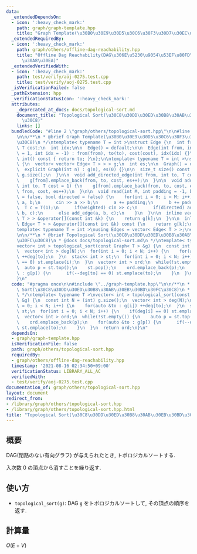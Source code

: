 ```yaml
---
data:
  _extendedDependsOn:
  - icon: ':heavy_check_mark:'
    path: graph/graph-template.hpp
    title: "Graph Template(\u30B0\u30E9\u30D5\u30C6\u30F3\u30D7\u30EC\u30FC\u30C8)"
  _extendedRequiredBy:
  - icon: ':heavy_check_mark:'
    path: graph/others/offline-dag-reachability.hpp
    title: "Offline Dag Reachability(DAG\u306E\u5230\u9054\u53EF\u80FD\u6027\u30AF\
      \u30A8\u30EA)"
  _extendedVerifiedWith:
  - icon: ':heavy_check_mark:'
    path: test/verify/aoj-0275.test.cpp
    title: test/verify/aoj-0275.test.cpp
  _isVerificationFailed: false
  _pathExtension: hpp
  _verificationStatusIcon: ':heavy_check_mark:'
  attributes:
    _deprecated_at_docs: docs/topological-sort.md
    document_title: "Topological Sort(\u30C8\u30DD\u30ED\u30B8\u30AB\u30EB\u30BD\u30FC\
      \u30C8)"
    links: []
  bundledCode: "#line 2 \"graph/others/topological-sort.hpp\"\n\n#line 2 \"graph/graph-template.hpp\"\
    \n\n/**\n * @brief Graph Template(\u30B0\u30E9\u30D5\u30C6\u30F3\u30D7\u30EC\u30FC\
    \u30C8)\n */\ntemplate< typename T = int >\nstruct Edge {\n  int from, to;\n \
    \ T cost;\n  int idx;\n\n  Edge() = default;\n\n  Edge(int from, int to, T cost\
    \ = 1, int idx = -1) : from(from), to(to), cost(cost), idx(idx) {}\n\n  operator\
    \ int() const { return to; }\n};\n\ntemplate< typename T = int >\nstruct Graph\
    \ {\n  vector< vector< Edge< T > > > g;\n  int es;\n\n  Graph() = default;\n\n\
    \  explicit Graph(int n) : g(n), es(0) {}\n\n  size_t size() const {\n    return\
    \ g.size();\n  }\n\n  void add_directed_edge(int from, int to, T cost = 1) {\n\
    \    g[from].emplace_back(from, to, cost, es++);\n  }\n\n  void add_edge(int from,\
    \ int to, T cost = 1) {\n    g[from].emplace_back(from, to, cost, es);\n    g[to].emplace_back(to,\
    \ from, cost, es++);\n  }\n\n  void read(int M, int padding = -1, bool weighted\
    \ = false, bool directed = false) {\n    for(int i = 0; i < M; i++) {\n      int\
    \ a, b;\n      cin >> a >> b;\n      a += padding;\n      b += padding;\n    \
    \  T c = T(1);\n      if(weighted) cin >> c;\n      if(directed) add_directed_edge(a,\
    \ b, c);\n      else add_edge(a, b, c);\n    }\n  }\n\n  inline vector< Edge<\
    \ T > > &operator[](const int &k) {\n    return g[k];\n  }\n\n  inline const vector<\
    \ Edge< T > > &operator[](const int &k) const {\n    return g[k];\n  }\n};\n\n\
    template< typename T = int >\nusing Edges = vector< Edge< T > >;\n#line 4 \"graph/others/topological-sort.hpp\"\
    \n\n/**\n * @brief Topological Sort(\u30C8\u30DD\u30ED\u30B8\u30AB\u30EB\u30BD\
    \u30FC\u30C8)\n * @docs docs/topological-sort.md\n */\ntemplate< typename T >\n\
    vector< int > topological_sort(const Graph< T > &g) {\n  const int N = (int) g.size();\n\
    \  vector< int > deg(N);\n  for(int i = 0; i < N; i++) {\n    for(auto &to : g[i])\
    \ ++deg[to];\n  }\n  stack< int > st;\n  for(int i = 0; i < N; i++) {\n    if(deg[i]\
    \ == 0) st.emplace(i);\n  }\n  vector< int > ord;\n  while(!st.empty()) {\n  \
    \  auto p = st.top();\n    st.pop();\n    ord.emplace_back(p);\n    for(auto &to\
    \ : g[p]) {\n      if(--deg[to] == 0) st.emplace(to);\n    }\n  }\n  return ord;\n\
    }\n"
  code: "#pragma once\n\n#include \"../graph-template.hpp\"\n\n/**\n * @brief Topological\
    \ Sort(\u30C8\u30DD\u30ED\u30B8\u30AB\u30EB\u30BD\u30FC\u30C8)\n * @docs docs/topological-sort.md\n\
    \ */\ntemplate< typename T >\nvector< int > topological_sort(const Graph< T >\
    \ &g) {\n  const int N = (int) g.size();\n  vector< int > deg(N);\n  for(int i\
    \ = 0; i < N; i++) {\n    for(auto &to : g[i]) ++deg[to];\n  }\n  stack< int >\
    \ st;\n  for(int i = 0; i < N; i++) {\n    if(deg[i] == 0) st.emplace(i);\n  }\n\
    \  vector< int > ord;\n  while(!st.empty()) {\n    auto p = st.top();\n    st.pop();\n\
    \    ord.emplace_back(p);\n    for(auto &to : g[p]) {\n      if(--deg[to] == 0)\
    \ st.emplace(to);\n    }\n  }\n  return ord;\n}\n"
  dependsOn:
  - graph/graph-template.hpp
  isVerificationFile: false
  path: graph/others/topological-sort.hpp
  requiredBy:
  - graph/others/offline-dag-reachability.hpp
  timestamp: '2021-08-16 02:34:50+09:00'
  verificationStatus: LIBRARY_ALL_AC
  verifiedWith:
  - test/verify/aoj-0275.test.cpp
documentation_of: graph/others/topological-sort.hpp
layout: document
redirect_from:
- /library/graph/others/topological-sort.hpp
- /library/graph/others/topological-sort.hpp.html
title: "Topological Sort(\u30C8\u30DD\u30ED\u30B8\u30AB\u30EB\u30BD\u30FC\u30C8)"
---
```

## 概要

DAG(閉路のない有向グラフ) が与えられたとき, トポロジカルソートする.

入次数 $0$ の頂点から消すことを繰り返す.

## 使い方

* `topological_sort(g)`: DAG `g` をトポロジカルソートして, その頂点の順序を返す.

## 計算量

$O(E + V)$

